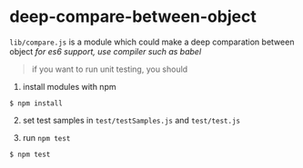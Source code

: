 # deep-compare-between-object
`lib/compare.js` is a module which could make a deep comparation between object 
*for es6 support, use compiler such as babel*

>if you want to run unit testing, you should

1. install modules with npm

<pre><code>$ npm install</code></pre>

2. set test samples in `test/testSamples.js` and `test/test.js`

3. run `npm test`
<pre><code>$ npm test </code></pre>
